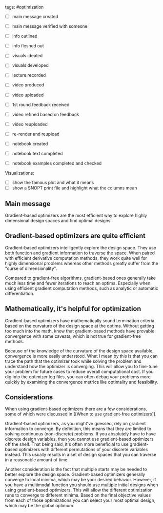 tags: #optimization

- [ ] main message created
- [ ] main message verified with someone
- [ ] info outlined
- [ ] info fleshed out
- [ ] visuals ideated
- [ ] visuals developed
- [ ] lecture recorded
- [ ] video produced
- [ ] video uploaded
- [ ] 1st round feedback received
- [ ] video refined based on feedback
- [ ] video reuploaded
- [ ] re-render and reupload

- [ ] notebook created
- [ ] notebook text completed
- [ ] notebook examples completed and checked

Visualizations:
- [ ] show the famous plot and what it means
- [ ] show a SNOPT print file and highlight what the columns mean

## Main message
Gradient-based optimizers are the most efficient way to explore highly dimensional design spaces and find optimal designs.

## Gradient-based optimizers are quite efficient
Gradient-based optimizers intelligently explore the design space. They use both function and gradient information to traverse the space. When paired with efficient derivative computation methods, they work quite well for highly dimensional problems whereas other methods greatly suffer from the "curse of dimensionality".

Compared to gradient-free algorithms, gradient-based ones generally take much less time and fewer iterations to reach an optima. Especially when using efficient gradient computation methods, such as analytic or automatic differentiation.

## Mathematically, it's helpful for optimization
Gradient-based optimizers have mathematically sound termination criteria based on the curvature of the design space at the optima. Without getting too much into the math, know that gradient-based methods have provable convergence with some caveats, which is not true for gradient-free methods. 

Because of the knowledge of the curvature of the design space available, convergence is more easily understood. What I mean by this is that you can trace the path that the optimizer took while solving the problem and understand how the optimizer is converging. This will allow you to fine-tune your problem for future cases to reduce overall computational cost. If you dig into the optimizer log files, you can often debug your problems more quickly by examining the convergence metrics like optimality and feasibility.

## Considerations
When using gradient-based optimizers there are a few considerations, some of which were discussed in [[When to use gradient-free optimizers]].

Gradient-based optimizers, as you might've guessed, rely on gradient information to converge. By definition, this means that they are limited to solving continuous (non-discrete) problems. If you absolutely have to have discrete design variables, then you cannot use gradient-based optimizers off the shelf. That being said, it's often more beneficial to use gradient-based optimizers with different permutations of your discrete variables instead. This usually results in a set of design spaces that you can traverse in a reasonable amount of time.

Another consideration is the fact that multiple starts may be needed to better explore the design space. Gradient-based optimizers generally converge to local minima, which may be your desired behavior. However, if you have a multimodal function you should use multiple initial designs when using gradient-based optimizers. This will allow the different optimization runs to converge to different minima. Based on the final objective values from each of those optimizations you can select your most optimal design, which may be the global optimum.